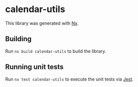 # calendar-utils

This library was generated with [Nx](https://nx.dev).

## Building

Run `nx build calendar-utils` to build the library.

## Running unit tests

Run `nx test calendar-utils` to execute the unit tests via [Jest](https://jestjs.io).

